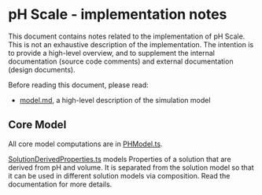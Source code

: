 # pH Scale - implementation notes

This document contains notes related to the implementation of pH Scale. 
This is not an exhaustive description of the implementation.  The intention is 
to provide a high-level overview, and to supplement the internal documentation 
(source code comments) and external documentation (design documents). 

Before reading this document, please read:
* [model.md](https://github.com/phetsims/ph-scale/blob/master/doc/model.md), a high-level description of the simulation model
 
## Core Model

All core model computations are
in [PHModel.ts](https://github.com/phetsims/ph-scale/blob/master/js/common/model/PHModel.ts).

[SolutionDerivedProperties.ts](https://github.com/phetsims/ph-scale/blob/master/js/common/model/SolutionDerivedProperties.ts)
models Properties of a solution that are derived from pH and volume. It is separated from the solution model so that it
can be used in different solution models via composition. Read the documentation for more details.
